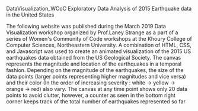 DataVisualization_WCoC
  Exploratory Data Analysis of 2015 Earthquake data in the United States
  
The following website was published during the March 2019 Data Visualization workshop organized by Prof.Laney Strange as a part of a series of Women's Community of Code workshops at the Khoury College of Computer Sciences, Northeastern University.
A combination of HTML, CSS, and Javascript was used to create an animated visualization of the 2015 US earthquakes data obtained from the US Geological Society. 
The canvas represents the magnitude and location of the earthquakes in a temporal fashion.
Depending on the magnitude of the earthquakes, the size of the data points (larger points representing higher magnitudes and vice versa) and their color (In the order of increasing severity : white -> yellow -> orange -> red) also vary.
The canvas at any time point shows only 20 data points to avoid clutter, however, a counter as seen in the bottom right corner keeps track of the total number of earthquakes represented so far

